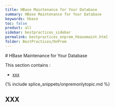 ```yaml
---
title: HBase Maintenance for Your Database
summary: HBase Maintenance for Your Database
keywords: hbase
toc: false
product: all
sidebar: bestpractices_sidebar
permalink: bestpractices_onprem_hbasemaint.html
folder: BestPractices/OnPrem
---
```

<section>
<div class="TopicContent" data-swiftype-index="true" markdown="1">
# HBase Maintenance for Your Database

This section contains :

* [xxx](xxx)

{% include splice_snippets/onpremonlytopic.md %}

## XXX

</div>
</section>

